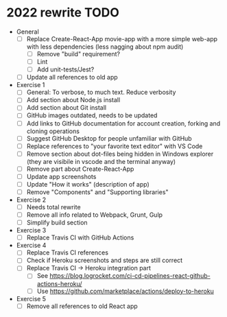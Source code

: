 # 2022 rewrite TODO

- General
  - [ ] Replace Create-React-App movie-app with a more simple web-app with less dependencies (less nagging about npm audit)
    - [ ] Remove "build" requirement?
    - [ ] Lint
    - [ ] Add unit-tests/Jest?
  - [ ] Update all references to old app
- Exercise 1
  - [ ] General: To verbose, to much text. Reduce verbosity
  - [ ] Add section about Node.js install
  - [ ] Add section about Git install
  - [ ] GitHub images outdated, needs to be updated
  - [ ] Add links to GitHub documentation for account creation, forking and cloning operations
  - [ ] Suggest GitHub Desktop for people unfamiliar with GitHub
  - [ ] Replace references to "your favorite text editor" with VS Code
  - [ ] Remove section about dot-files being hidden in Windows explorer (they are visibile in vscode and the terminal anyway)
  - [ ] Remove part about Create-React-App
  - [ ] Update app screenshots
  - [ ] Update "How it works" (description of app)
  - [ ] Remove "Components" and "Supporting libraries"
- Exercise 2
  - [ ] Needs total rewrite
  - [ ] Remove all info related to Webpack, Grunt, Gulp
  - [ ] Simplify build section
- Exercise 3
  - [ ] Replace Travis CI with GitHub Actions
- Exercise 4
  - [ ] Replace Travis CI references
  - [ ] Check if Heroku screenshots and steps are still correct
  - [ ] Replace Travis CI -> Heroku integration part
    - [ ] See https://blog.logrocket.com/ci-cd-pipelines-react-github-actions-heroku/
    - [ ] Use https://github.com/marketplace/actions/deploy-to-heroku
- Exercise 5
  - [ ] Remove all references to old React app
